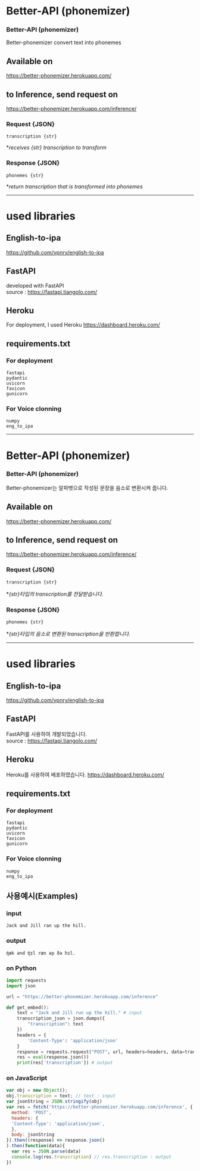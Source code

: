 Better-API (phonemizer)
=============

### Better-API (phonemizer)   
Better-phonemizer convert text into phonemes
    
## Available on
https://better-phonemizer.herokuapp.com/
## to Inference, send request on
https://better-phonemizer.herokuapp.com/inference/
### Request {JSON}
    transcription {str}   
**receives {str} transcription to transform*   
### Response {JSON}
    phonemes {str}         
**return transcription that is transformed into phonemes*    

* * *
# used libraries
## English-to-ipa
https://github.com/vpnry/english-to-ipa

## FastAPI   
developed with FastAPI   
source : https://fastapi.tiangolo.com/   

## Heroku
For deployment, I used Heroku
https://dashboard.heroku.com/

## requirements.txt
### For deployment
    fastapi
    pydantic
    uvicorn
    favicon
    gunicorn
### For Voice clonning   
    numpy
    eng_to_ipa

-----
Better-API (phonemizer)
=============

### Better-API (phonemizer)   
Better-phonemizer는 알파벳으로 작성된 문장을 음소로 변환시켜 줍니다.
    
## Available on
https://better-phonemizer.herokuapp.com/
## to Inference, send request on
https://better-phonemizer.herokuapp.com/inference/
### Request {JSON}
    transcription {str}   
**{str}타입의 transcription를 전달받습니다.*   
### Response {JSON}
    phonemes {str}         
**{str}타입의 음소로 변환된 transcription을 반환합니다.*    

* * *
# used libraries
## English-to-ipa
https://github.com/vpnry/english-to-ipa

## FastAPI   
FastAPI를 사용하여 개발되었습니다.   
source : https://fastapi.tiangolo.com/   

## Heroku
Heroku를 사용하여 배포하였습니다.
https://dashboard.heroku.com/

## requirements.txt
### For deployment
    fastapi
    pydantic
    uvicorn
    favicon
    gunicorn
### For Voice clonning   
    numpy
    eng_to_ipa

## 사용예시(Examples)   
### input
    Jack and Jill ran up the hill.   
### output
    ʤæk ənd ʤɪl ræn əp ðə hɪl.   

### on Python
```python
import requests
import json

url = "https://better-phonemizer.herokuapp.com/inference"

def get_embed():
    text = "Jack and Jill run up the hill." # input
    transcription_json = json.dumps({
        "transcription": text
    })
    headers = {
        'Content-Type': 'application/json'
    }
    response = requests.request("POST", url, headers=headers, data=transcription_json)
    res = eval(response.json())
    print(res['transcription']) # output
```

### on JavaScript
```javascript
var obj = new Object();
obj.transcription = text; // text : input
var jsonString = JSON.stringify(obj)
var res = fetch('https://better-phonemizer.herokuapp.com/inference', {
  method: 'POST',
  headers: {
  'Content-Type': 'application/json',
  },
  body: jsonString
}).then((response) => response.json()
).then(function(data){
  var res = JSON.parse(data)
  console.log(res.transcription) // res.transcription : output
})
```
